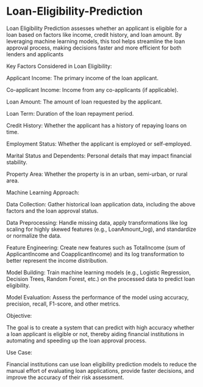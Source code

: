 # Loan-Eligibility-Prediction
Loan Eligibility Prediction assesses whether an applicant is eligible for a loan based on factors like income, credit history, and loan amount. By leveraging machine learning models, this tool helps streamline the loan approval process, making decisions faster and more efficient for both lenders and applicants

Key Factors Considered in Loan Eligibility:

Applicant Income: The primary income of the loan applicant.

Co-applicant Income: Income from any co-applicants (if applicable).

Loan Amount: The amount of loan requested by the applicant.

Loan Term: Duration of the loan repayment period.

Credit History: Whether the applicant has a history of repaying loans on time.

Employment Status: Whether the applicant is employed or self-employed.

Marital Status and Dependents: Personal details that may impact financial stability.

Property Area: Whether the property is in an urban, semi-urban, or rural area.

Machine Learning Approach:

Data Collection: Gather historical loan application data, including the above factors and the loan approval status.

Data Preprocessing: Handle missing data, apply transformations like log scaling for highly skewed features (e.g., LoanAmount_log), and standardize or normalize the data.

Feature Engineering: Create new features such as TotalIncome (sum of ApplicantIncome and CoapplicantIncome) and its log transformation to better represent the income distribution.

Model Building: Train machine learning models (e.g., Logistic Regression, Decision Trees, Random Forest, etc.) on the processed data to predict loan eligibility.

Model Evaluation: Assess the performance of the model using accuracy, precision, recall, F1-score, and other metrics.

Objective:

The goal is to create a system that can predict with high accuracy whether a loan applicant is eligible or not, thereby aiding financial institutions in automating and speeding up the loan approval process.

Use Case:

Financial institutions can use loan eligibility prediction models to reduce the manual effort of evaluating loan applications, provide faster decisions, and improve the accuracy of their risk assessment.
